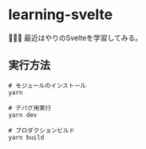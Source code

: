 # learning-svelte

📌📌📌 最近はやりのSvelteを学習してみる。  

## 実行方法

```shell
# モジュールのインストール
yarn

# デバグ用実行
yarn dev

# プロダクションビルド
yarn build
```
